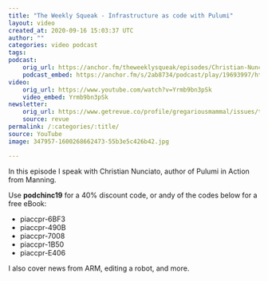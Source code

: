 ```yaml
---
title: "The Weekly Squeak - Infrastructure as code with Pulumi"
layout: video
created_at: 2020-09-16 15:03:37 UTC
author: ""
categories: video podcast
tags: 
podcast:
    orig_url: https://anchor.fm/theweeklysqueak/episodes/Christian-Nunciato---Pulumi-in-Action-ejngvd
    podcast_embed: https://anchor.fm/s/2ab8734/podcast/play/19693997/https%3A%2F%2Fd3ctxlq1ktw2nl.cloudfront.net%2Fstaging%2F2020-8-16%2Fb36c6cae-147d-54ff-45e0-552a8006dc73.mp3
video:    
    orig_url: https://www.youtube.com/watch?v=Yrmb9bn3pSk
    video_embed: Yrmb9bn3pSk
newsletter:
    orig_url: https://www.getrevue.co/profile/gregariousmammal/issues/the-weekly-squeak-pulumi-in-action-with-christian-nunciato-276933?utm_campaign=Issue&utm_content=view_in_browser&utm_medium=email&utm_source=The+Weekly+Squeak
    source: revue    
permalink: /:categories/:title/
source: YouTube
image: 347957-1600268662473-55b3e5c426b42.jpg

---
```

In this episode I speak with Christian Nunciato, author of Pulumi in Action from Manning.  
  
Use **podchinc19** for a 40% discount code, or andy of the codes below for a free eBook:

- piaccpr-6BF3
- piaccpr-490B
- piaccpr-7008
- piaccpr-1B50
- piaccpr-E406

I also cover news from ARM, editing a robot, and more.